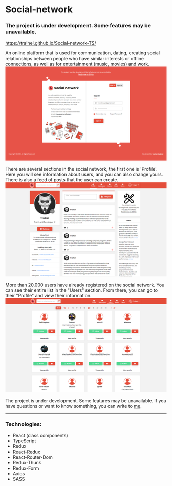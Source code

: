 # Social-network

### The project is under development. Some features may be unavailable.

https://traihel.github.io/Social-network-TS/

An online platform that is used for communication, dating, creating social relationships between people who have similar
interests or offline connections, as well as for entertainment (music, movies) and work.
![](src/assets/images/login.png)

There are several sections in the social network, the first one is 'Profile'. Here you will see information about users,
and you can also change yours. There is also a feed of posts that the user can create.
![](src/assets/images/profile.png)

More than 20,000 users have already registered on the social network. You can see their entire list in the "Users"
section. From there, you can go to their "Profile" and view their information.
![](src/assets/images/users.png)

The project is under development. Some features may be unavailable.
If you have questions or want to know something, you can write to [me](https://www.linkedin.com/in/vladimir-traihel/).

---

### Technologies:

- React (class components)
- TypeScript
- Redux
- React-Redux
- React-Router-Dom
- Redux-Thunk
- Redux-Form
- Axios
- SASS